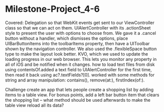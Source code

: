 # Milestone-Project_4-6

Covered: 
Delegation so that WebKit events get sent to our ViewController class so that we can act on them. UIAlertController with its .actionSheet style to present the user with options to choose from. We gave it a .cancel button without a handler, which dismisses the options, place UIBarButtonItems into the toolbarItems property, then have a UIToolbar shown by the navigation controller. We also used the .flexibleSpace button type to make the layout look better. KVO, which we used to update the loading progress in our web browser. This lets you monitor any property in all of iOS and be notified when it changes. how to load text files from disk using contentsOf.added a text field to UIAlertController for the first time, then read it back using ac?.textFields?[0]. worked with some methods for string and array manipulation: contains(), remove(at:), firstIndex(of:).

Challenge
create an app that lets people create a shopping list by adding items to a table view.
For bonus points, add a left bar button item that clears the shopping list – what method should be used afterwards to make the table view reload all its data?
